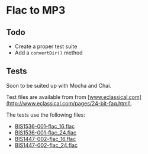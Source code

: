 # Flac to MP3

## Todo

- Create a proper test suite
- Add a `convertDir()` method

## Tests

Soon to be suited up with Mocha and Chai.

Test files are available from from [www.eclassical.com](http://www.eclassical.com/pages/24-bit-faq.html).

The tests use the following files:

- [BIS1536-001-flac_16.flac](http://www.eclassical.com/custom/eclassical/files/BIS1536-001-flac_16.flac)
- [BIS1536-001-flac_24.flac](http://www.eclassical.com/custom/eclassical/files/BIS1536-001-flac_24.flac)
- [BIS1447-002-flac_16.flac](http://www.eclassical.com/custom/eclassical/files/BIS1447-002-flac_16.flac)
- [BIS1447-002-flac_24.flac](http://www.eclassical.com/custom/eclassical/files/BIS1447-002-flac_24.flac)